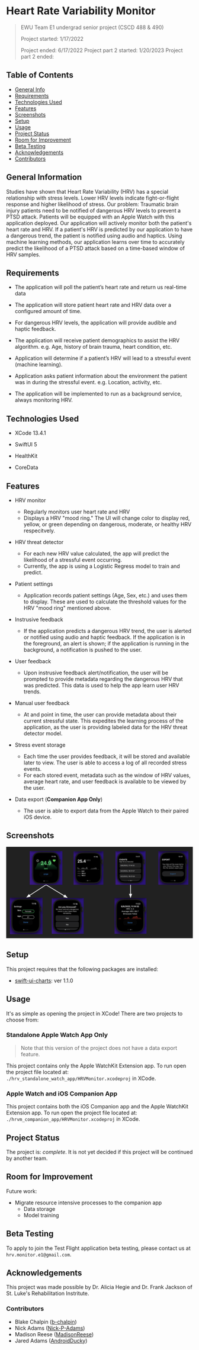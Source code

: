 # Heart Rate Variability Monitor
>
> EWU Team E1 undergrad senior project (CSCD 488 & 490)
>
> Project started: 1/17/2022
>
> Project ended: 6/17/2022
> Project part 2 started: 1/20/2023
> Project part 2 ended:

## Table of Contents

* [General Info](#general-information)
* [Requirements](#requirements)
* [Technologies Used](#technologies-used)
* [Features](#features)
* [Screenshots](#screenshots)
* [Setup](#setup)
* [Usage](#usage)
* [Project Status](#project-status)
* [Room for Improvement](#room-for-improvement)
* [Beta Testing](#beta-testing)
* [Acknowledgements](#acknowledgements)
* [Contributors](#contributors)

## General Information

Studies have shown that Heart Rate Variability (HRV) has a special relationship with stress levels. Lower HRV levels indicate fight-or-flight response and higher likelihood of stress. Our problem: Traumatic brain injury patients need to be notified of dangerous HRV levels to prevent a PTSD attack. Patients will be equipped with an Apple Watch with this application deployed. Our application will actively monitor both the patient's heart rate and HRV. If a patient's HRV is predicted by our application to have a dangerous trend, the patient is notified using audio and haptics. Using machine learning methods, our application learns over time to accurately predict the likelihood of a PTSD attack based on a time-based window of HRV samples.

## Requirements

* The application will poll the patient’s heart rate and return us real-time data

* The application will store patient heart rate and HRV data over a configured amount of time.

* For dangerous HRV levels, the application will provide audible and haptic feedback.
* The application will receive patient demographics to assist the HRV algorithm. e.g. Age, history of brain trauma, heart condition, etc.
* Application will determine if a patient’s HRV will lead to a stressful event (machine learning).
* Application asks patient information about the environment the patient was in during the stressful event. e.g. Location, activity, etc.
* The application will be implemented to run as a background service, always monitoring HRV.

## Technologies Used

* XCode 13.4.1
* SwiftUI 5

* HealthKit

* CoreData

## Features

* HRV monitor
  * Regularly monitors user heart rate and HRV
  * Displays a HRV "mood ring." The UI will change color to display red, yellow, or green depending on dangerous, moderate, or healthy HRV respecitvely.

* HRV threat detector
  * For each new HRV value calculated, the app will predict the likelihood of a stressful event occurring.
  * Currently, the app is using a Logistic Regress model to train and predict.
* Patient settings
  * Application records patient settings (Age, Sex, etc.) and uses them to display. These are used to calculate the threshold values for the HRV "mood ring" mentioned above.
* Instrusive feedback
  * If the application predicts a dangerous HRV trend, the user is alerted or notified using audio and haptic feedback. If the application is in the foreground, an alert is shown; if the application is running in the background, a notification is pushed to the user.
* User feedback
  * Upon instrusive feedback alert/notification, the user will be prompted to provide metadata regarding the dangerous HRV that was predicted. This data is used to help the app learn user HRV trends.
* Manual user feedback
  * At and point in time, the user can provide metadata about their current stressful state. This expedites the learning process of the application, as the user is providing labeled data for the HRV threat detector model.
* Stress event storage
  * Each time the user provides feedback, it will be stored and available later to view. The user is able to access a log of all recorded stress events.
  * For each stored event, metadata such as the window of HRV values, average heart rate, and user feedback is available to be viewed by the user.
* Data export (**Companion App Only**)
  * The user is able to export data from the Apple Watch to their paired iOS device.

## Screenshots

![Application UI](./docs/app-imgs/entire_ui_snapshot.png)
<!-- If you have screenshots you'd like to share, include them here. -->

## Setup

This project requires that the following packages are installed:

* [swift-ui-charts](https://github.com/spacenation/swiftui-charts/releases/tag/1.1.0): ver 1.1.0

## Usage

It's as simple as opening the project in XCode! There are two projects to choose from:

### Standalone Apple Watch App Only
>
> Note that this version of the project does not have a data export feature.

This project contains only the Apple WatchKit Extension app. To run open the project file located at: `./hrv_standalone_watch_app/HRVMonitor.xcodeproj` in XCode.

### Apple Watch and iOS Companion App

This project contains both the iOS Companion app and the Apple WatchKit Extension app. To run open the project file located at: `./hrvm_companion_app/HRVMonitor.xcodeproj` in XCode.

## Project Status

The project is: _complete_. It is not yet decided if this project will be continued by another team.

## Room for Improvement

Future work:

* Migrate resource intensive processes to the companion app
  * Data storage
  * Model training

## Beta Testing

To apply to join the Test Flight application beta testing, please contact us at `hrv.monitor.e1@gmail.com`.

## Acknowledgements

This project was made possible by Dr. Alicia Hegie and Dr. Frank Jackson of St. Luke's Rehabilitation Instritute.

### Contributors

* Blake Chalpin ([b-chalpin](https://github.com/b-chalpin))
* Nick Adams ([Nick-P-Adams](https://github.com/Nick-P-Adams))
* Madison Reese ([MadisonReese](https://github.com/MadisonReese))
* Jared Adams ([AndroidDucky](https://github.com/AndroidDucky))
